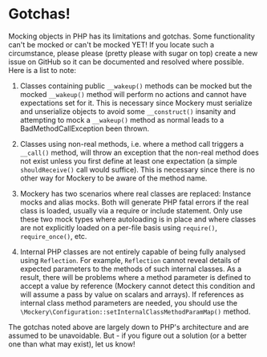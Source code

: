 # Gotchas!


Mocking objects in PHP has its limitations and gotchas. Some functionality can't
be mocked or can't be mocked YET! If you locate such a circumstance, please please
(pretty please with sugar on top) create a new issue on GitHub so it can be
documented and resolved where possible. Here is a list to note:

1. Classes containing public `__wakeup()` methods can be mocked but the mocked
   `__wakeup()` method will perform no actions and cannot have expectations
   set for it. This is necessary since Mockery must serialize and unserialize
   objects to avoid some `__construct()` insanity and attempting to mock a
   `__wakeup()` method as normal leads to a BadMethodCallException been thrown.

2. Classes using non-real methods, i.e. where a method call triggers a `__call()`
   method, will throw an exception that the non-real method does not exist
   unless you first define at least one expectation (a simple `shouldReceive()`
   call would suffice). This is necessary since there is no other way for
   Mockery to be aware of the method name.

3. Mockery has two scenarios where real classes are replaced: Instance mocks
   and alias mocks. Both will generate PHP fatal errors if the real class is
   loaded, usually via a require or include statement. Only use these two mock
   types where autoloading is in place and where classes are not explicitly
   loaded on a per-file basis using `require()`, `require_once()`, etc.

4. Internal PHP classes are not entirely capable of being fully analysed using
   `Reflection`. For example, `Reflection` cannot reveal details of expected
   parameters to the methods of such internal classes. As a result, there will
   be problems where a method parameter is defined to accept a value by
   reference (Mockery cannot detect this condition and will assume a pass by
   value on scalars and arrays). If references as internal class method
   parameters are needed, you should use the
   `\Mockery\Configuration::setInternalClassMethodParamMap()` method.

The gotchas noted above are largely down to PHP's architecture and are assumed
to be unavoidable. But - if you figure out a solution (or a better one than what
may exist), let us know!

